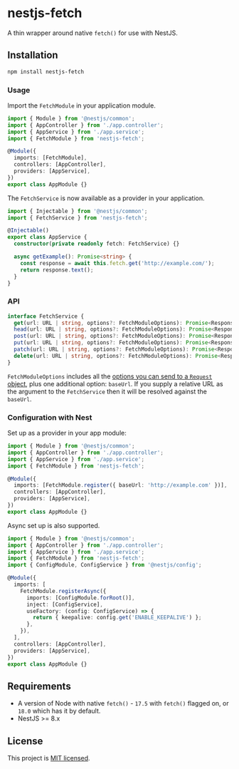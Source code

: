 # nestjs-fetch

A thin wrapper around native `fetch()` for use with NestJS.

## Installation

```bash
npm install nestjs-fetch
```

### Usage

Import the `FetchModule` in your application module.

```ts
import { Module } from '@nestjs/common';
import { AppController } from './app.controller';
import { AppService } from './app.service';
import { FetchModule } from 'nestjs-fetch';

@Module({
  imports: [FetchModule],
  controllers: [AppController],
  providers: [AppService],
})
export class AppModule {}
```

The `FetchService` is now available as a provider in your application.

```ts
import { Injectable } from '@nestjs/common';
import { FetchService } from 'nestjs-fetch';

@Injectable()
export class AppService {
  constructor(private readonly fetch: FetchService) {}

  async getExample(): Promise<string> {
    const response = await this.fetch.get('http://example.com/');
    return response.text();
  }
}
```

### API

```ts
interface FetchService {
  get(url: URL | string, options?: FetchModuleOptions): Promise<Response>;
  head(url: URL | string, options?: FetchModuleOptions): Promise<Response>;
  post(url: URL | string, options?: FetchModuleOptions): Promise<Response>;
  put(url: URL | string, options?: FetchModuleOptions): Promise<Response>;
  patch(url: URL | string, options?: FetchModuleOptions): Promise<Response>;
  delete(url: URL | string, options?: FetchModuleOptions): Promise<Response>;
}
```

`FetchModuleOptions` includes all the
[options you can send to a `Request` object](https://developer.mozilla.org/en-US/docs/Web/API/Request/Request),
plus one additional option: `baseUrl`. If you supply a relative URL as the
argument to the `FetchService` then it will be resolved against the `baseUrl`.

### Configuration with Nest

Set up as a provider in your app module:

```ts
import { Module } from '@nestjs/common';
import { AppController } from './app.controller';
import { AppService } from './app.service';
import { FetchModule } from 'nestjs-fetch';

@Module({
  imports: [FetchModule.register({ baseUrl: 'http://example.com' })],
  controllers: [AppController],
  providers: [AppService],
})
export class AppModule {}
```

Async set up is also supported.

```ts
import { Module } from '@nestjs/common';
import { AppController } from './app.controller';
import { AppService } from './app.service';
import { FetchModule } from 'nestjs-fetch';
import { ConfigModule, ConfigService } from '@nestjs/config';

@Module({
  imports: [
    FetchModule.registerAsync({
      imports: [ConfigModule.forRoot()],
      inject: [ConfigService],
      useFactory: (config: ConfigService) => {
        return { keepalive: config.get('ENABLE_KEEPALIVE') };
      },
    }),
  ],
  controllers: [AppController],
  providers: [AppService],
})
export class AppModule {}
```

## Requirements

- A version of Node with native `fetch()` - `17.5` with `fetch()` flagged on, or
  `18.0` which has it by default.
- NestJS >= 8.x

## License

This project is [MIT licensed](LICENSE).

